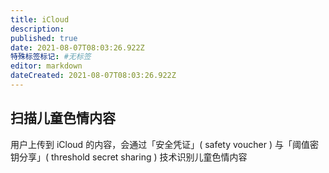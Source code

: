 ```yaml
---
title: iCloud
description:
published: true
date: 2021-08-07T08:03:26.922Z
特殊标签标记: #无标签
editor: markdown
dateCreated: 2021-08-07T08:03:26.922Z
---
```


## 扫描儿童色情内容

用户上传到 iCloud 的内容，会通过「安全凭证」( safety voucher ) 与「阈值密钥分享」( threshold secret sharing ) 技术识别儿童色情内容
